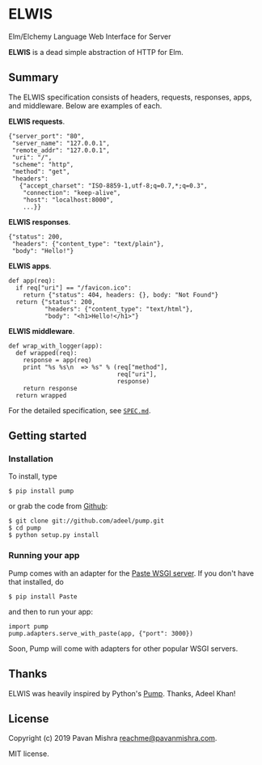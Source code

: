 # ELWIS
Elm/Elchemy Language Web Interface for Server

**ELWIS** is a dead simple abstraction of HTTP for Elm.

## Summary

The ELWIS specification consists of headers, requests, responses, apps, and middleware.  Below are examples of each.

**ELWIS requests**.

    {"server_port": "80",
     "server_name": "127.0.0.1",
     "remote_addr": "127.0.0.1",
     "uri": "/",
     "scheme": "http",
     "method": "get",
     "headers":
       {"accept_charset": "ISO-8859-1,utf-8;q=0.7,*;q=0.3",
        "connection": "keep-alive",
        "host": "localhost:8000",
        ...}}

**ELWIS responses**.

    {"status": 200,
     "headers": {"content_type": "text/plain"},
     "body": "Hello!"}

**ELWIS apps**.

    def app(req):
      if req["uri"] == "/favicon.ico":
        return {"status": 404, headers: {}, body: "Not Found"}
      return {"status": 200,
              "headers": {"content_type": "text/html"},
              "body": "<h1>Hello!</h1>"}

**ELWIS middleware**.

    def wrap_with_logger(app):
      def wrapped(req):
        response = app(req)
        print "%s %s\n  => %s" % (req["method"],
                                  req["uri"],
                                  response)
        return response
      return wrapped

For the detailed specification, see [`SPEC.md`](http://adeel.github.com/elm-elwis/spec.html).

## Getting started

### Installation

To install, type

    $ pip install pump

or grab the code from [Github](https://github.com/adeel/pump):

    $ git clone git://github.com/adeel/pump.git
    $ cd pump
    $ python setup.py install

### Running your app

Pump comes with an adapter for the [Paste WSGI server](http://pythonpaste.org/modules/httpserver.html).  If you don't have that installed, do

    $ pip install Paste

and then to run your app:

    import pump
    pump.adapters.serve_with_paste(app, {"port": 3000})

Soon, Pump will come with adapters for other popular WSGI servers.

## Thanks

ELWIS was heavily inspired by Python's [Pump](https://github.com/adeel/pump).  Thanks, Adeel Khan!

## License

Copyright (c) 2019 Pavan Mishra <reachme@pavanmishra.com>.

MIT license.
